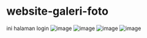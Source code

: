 # website-galeri-foto
ini halaman login
![image](https://github.com/rahulajimi/website-galeri-foto/assets/161693355/ddc89af1-0f1c-41eb-b3f0-9439657401ce)
![image](https://github.com/rahulajimi/website-galeri-foto/assets/161693355/7e63a90e-4810-44cd-8c99-59d90998e5e2)
![image](https://github.com/rahulajimi/website-galeri-foto/assets/161693355/97772efc-f6c7-49cb-9335-6ccf1ce68f23)
![image](https://github.com/rahulajimi/website-galeri-foto/assets/161693355/7c8a58c9-da53-4493-b56e-475cbbb1c659)




